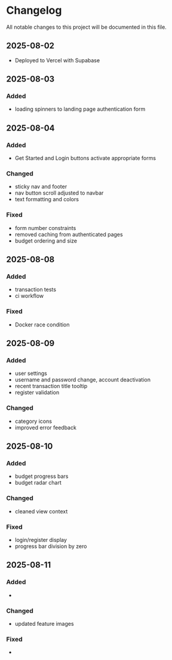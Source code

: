 # Changelog

All notable changes to this project will be documented in this file.

## 2025-08-02

- Deployed to Vercel with Supabase

## 2025-08-03

### Added

- loading spinners to landing page authentication form

## 2025-08-04

### Added

- Get Started and Login buttons activate appropriate forms

### Changed

- sticky nav and footer
- nav button scroll adjusted to navbar
- text formatting and colors

### Fixed

- form number constraints
- removed caching from authenticated pages
- budget ordering and size

## 2025-08-08

### Added

- transaction tests
- ci workflow

### Fixed

- Docker race condition

## 2025-08-09

### Added

- user settings
- username and password change, account deactivation
- recent transaction title tooltip
- register validation

### Changed

- category icons
- improved error feedback

## 2025-08-10

### Added

- budget progress bars
- budget radar chart

### Changed

- cleaned view context

### Fixed

- login/register display
- progress bar division by zero

## 2025-08-11

### Added

- 

### Changed

- updated feature images

### Fixed

- 
